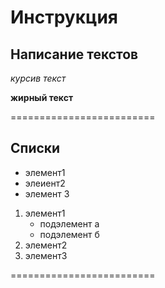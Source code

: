 # Инструкция

## Написание текстов

*курсив текст*

**жирный текст**

=========================

## Списки
* элемент1
* элеиент2
* элемент 3

1. элемент1
    * подэлемент а
    * подэлемент б
2. элемент2 
3. элемент3

=========================
